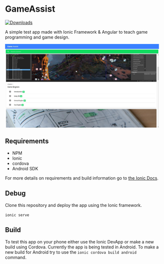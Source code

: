 # GameAssist


[![Downloads](https://img.shields.io/github/downloads/PlanBGamestudios/GameAssist/total.svg?style=flat-square)]()

A simple test app made with Ionic Framework & Angular to teach game programming and game design.

![Screenshot](https://raw.githubusercontent.com/PlanBGamestudios/GameAssist/master/GameAssist/resources/img/screenshot.JPG "Screenshot")

## Requirements

- NPM
- Ionic
- cordova
- Android SDK

For more details on requirements and build information go to [the Ionic Docs](https://ionicframework.com/docs/).

## Debug

Clone this repository and deploy the app using the Ionic framework.

`ionic serve`

## Build

To test this app on your phone either use the Ionic DevApp or make a new build using Cordova.
Currently the app is being tested in Android. To make a new build for Android try to use the `ionic cordova build android` command.
